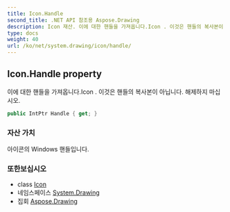 ```yaml
---
title: Icon.Handle
second_title: .NET API 참조용 Aspose.Drawing
description: Icon 재산. 이에 대한 핸들을 가져옵니다.Icon . 이것은 핸들의 복사본이 아닙니다. 해제하지 마십시오.
type: docs
weight: 40
url: /ko/net/system.drawing/icon/handle/
---
```

## Icon.Handle property

이에 대한 핸들을 가져옵니다.Icon . 이것은 핸들의 복사본이 아닙니다. 해제하지 마십시오.

```csharp
public IntPtr Handle { get; }
```

### 자산 가치

아이콘의 Windows 핸들입니다.

### 또한보십시오

* class [Icon](../)
* 네임스페이스 [System.Drawing](../../icon/)
* 집회 [Aspose.Drawing](../../../)


